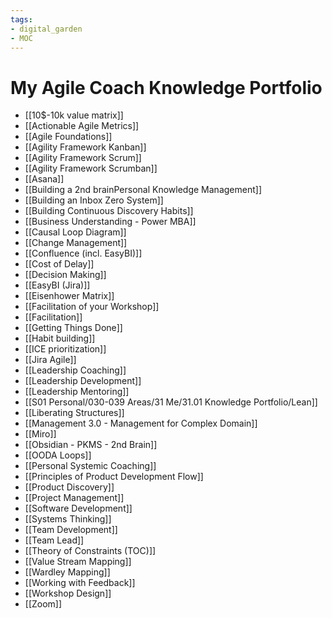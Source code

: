 ```yaml
---
tags: 
- digital_garden
- MOC
---
```

# My Agile Coach Knowledge Portfolio

- [[10$-10k value matrix]]
 - [[Actionable Agile Metrics]]
 - [[Agile Foundations]]
 - [[Agility Framework Kanban]]
 - [[Agility Framework Scrum]]
 - [[Agility Framework Scrumban]]
 - [[Asana]]
 - [[Building a 2nd brainPersonal Knowledge Management]]
 - [[Building an Inbox Zero System]]
 - [[Building Continuous Discovery Habits]]
 - [[Business Understanding - Power MBA]]
 - [[Causal Loop Diagram]]
 - [[Change Management]]
 - [[Confluence (incl. EasyBI)]]
 - [[Cost of Delay]]
 - [[Decision Making]]
 - [[EasyBI (Jira)]]
 - [[Eisenhower Matrix]]
 - [[Facilitation of your Workshop]]
 - [[Facilitation]]
 - [[Getting Things Done]]
 - [[Habit building]]
 - [[ICE prioritization]]
 - [[Jira Agile]]
 - [[Leadership Coaching]]
 - [[Leadership Development]]
 - [[Leadership Mentoring]]
 - [[S01 Personal/030-039 Areas/31 Me/31.01 Knowledge Portfolio/Lean]]
 - [[Liberating Structures]]
 - [[Management 3.0 - Management for Complex Domain]]
 - [[Miro]]
 - [[Obsidian - PKMS - 2nd Brain]]
 - [[OODA Loops]]
 - [[Personal Systemic Coaching]]
 - [[Principles of Product Development Flow]]
 - [[Product Discovery]]
 - [[Project Management]]
 - [[Software Development]]
 - [[Systems Thinking]]
 - [[Team Development]]
 - [[Team Lead]]
 - [[Theory of Constraints (TOC)]]
 - [[Value Stream Mapping]]
 - [[Wardley Mapping]]
 - [[Working with Feedback]]
 - [[Workshop Design]]
 - [[Zoom]]